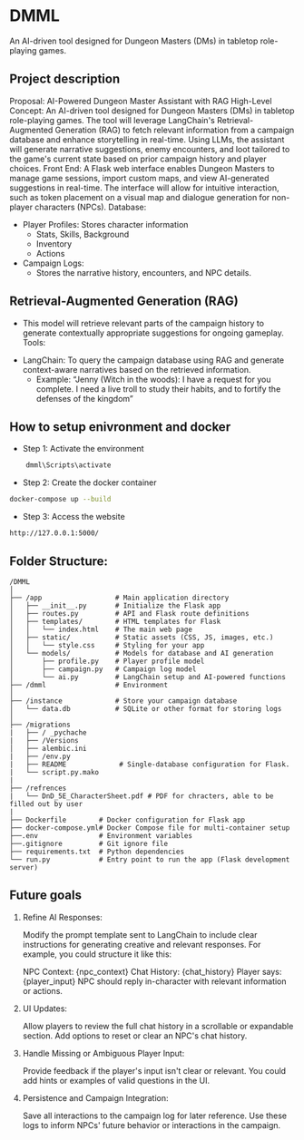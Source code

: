 # DMML
An AI-driven tool designed for Dungeon Masters (DMs) in tabletop role-playing games. 

## Project description
Proposal: AI-Powered Dungeon Master Assistant with RAG
High-Level Concept: An AI-driven tool designed for Dungeon Masters (DMs) in tabletop role-playing games. The tool will leverage LangChain's Retrieval-Augmented Generation (RAG) to fetch relevant information from a campaign database and enhance storytelling in real-time. Using LLMs, the assistant will generate narrative suggestions, enemy encounters, and loot tailored to the game's current state based on prior campaign history and player choices.
Front End: A Flask web interface enables Dungeon Masters to manage game sessions, import custom maps, and view AI-generated suggestions in real-time. The interface will allow for intuitive interaction, such as token placement on a visual map and dialogue generation for non-player characters (NPCs).
Database:
*	Player Profiles: Stores character information 
    * Stats, Skills, Background
    * Inventory
    * Actions
*	Campaign Logs: 
    * Stores the narrative history, encounters, and NPC details.

## Retrieval-Augmented Generation (RAG) 
- This model will retrieve relevant parts of the campaign history to generate contextually appropriate suggestions for ongoing gameplay.
Tools:
*	LangChain: To query the campaign database using RAG and generate context-aware narratives based on the retrieved information.
    *	Example: “Jenny (Witch in the woods):  I have a request for you complete. I need a live troll to study their habits, and to fortify the defenses of the kingdom” 


## How to setup enivronment and docker
* Step 1: Activate the environment
```bash
    dmml\Scripts\activate
```
* Step 2: Create the docker container
```bash
docker-compose up --build
```
* Step 3: Access the website
```
http://127.0.0.1:5000/
```

## Folder Structure:
```
/DMML
│
├── /app                  # Main application directory
│   ├── __init__.py       # Initialize the Flask app
│   ├── routes.py         # API and Flask route definitions
│   ├── templates/        # HTML templates for Flask
│   │   └── index.html    # The main web page
│   ├── static/           # Static assets (CSS, JS, images, etc.)
│   │   └── style.css     # Styling for your app
│   └── models/           # Models for database and AI generation
│       ├── profile.py    # Player profile model
│       ├── campaign.py   # Campaign log model
│       └── ai.py         # LangChain setup and AI-powered functions
├── /dmml                 # Environment
│
├── /instance             # Store your campaign database
│   └── data.db           # SQLite or other format for storing logs 
│
├── /migrations
|   ├── / _pychache
|   ├── /Versions
│   ├── alembic.ini
|   ├── /env.py
|   ├── README             # Single-database configuration for Flask. 
|   └── script.py.mako
|
├── /refrences
|   └── DnD_5E_CharacterSheet.pdf # PDF for chracters, able to be filled out by user
|
├── Dockerfile        # Docker configuration for Flask app
├── docker-compose.yml# Docker Compose file for multi-container setup
├──.env               # Environment variables
├──.gitignore         # Git ignore file
├── requirements.txt  # Python dependencies
└── run.py            # Entry point to run the app (Flask development server)

```

## Future goals
1. Refine AI Responses:

    Modify the prompt template sent to LangChain to include clear instructions for generating creative and relevant responses.
    For example, you could structure it like this:

    NPC Context: {npc_context}
    Chat History: {chat_history}
    Player says: {player_input}
    NPC should reply in-character with relevant information or actions.

2. UI Updates:

    Allow players to review the full chat history in a scrollable or expandable section.
    Add options to reset or clear an NPC's chat history.

3. Handle Missing or Ambiguous Player Input:

    Provide feedback if the player's input isn't clear or relevant.
    You could add hints or examples of valid questions in the UI.

4. Persistence and Campaign Integration:

    Save all interactions to the campaign log for later reference.
    Use these logs to inform NPCs' future behavior or interactions in the campaign.
